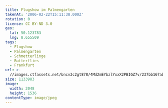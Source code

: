 ```yaml
---
title: Flugshow im Palmengarten
takenAt: '2006-02-22T15:11:38.000Z'
rotation: 0
license: CC BY-ND 3.0
geo:
  lat: 50.123783
  lng: 8.655509
tags:
  - Flugshow
  - Palmengarten
  - Schmetterlinge
  - Butterflies
  - Frankfurt
url: >-
  //images.ctfassets.net/bncv3c2gt878/4Md2mEYbzlYxxX2PBIGZ7v/237bb167ab4798b4d95ae7afec646224/flugshow-im-palmengarten_4540427826_o
size: 1133983
image:
  width: 2048
  height: 1536
contentType: image/jpeg
---
```


